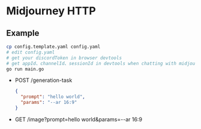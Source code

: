 # Midjourney HTTP

## Example

```bash
cp config.template.yaml config.yaml
# edit config.yaml
# get your discordToken in browser devtools
# get appId、channelId、sessionId in devtools when chatting with midjourney official bot
go run main.go
```

- POST /generation-task

  ```json
  {
    "prompt": "hello world",
    "params": "--ar 16:9"
  }
  ```

- GET /image?prompt=hello world&params=--ar 16:9
